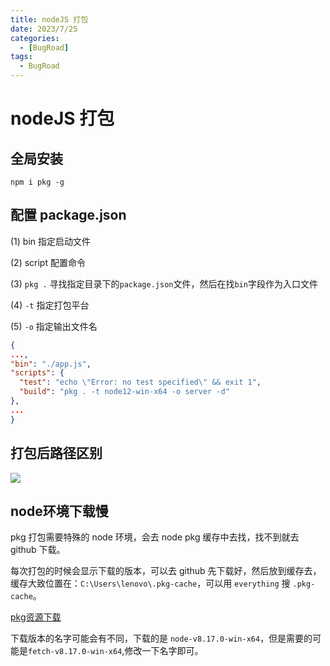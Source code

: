 ```yaml
---
title: nodeJS 打包
date: 2023/7/25
categories:
  - [BugRoad]
tags: 
  - BugRoad
---
```


# nodeJS 打包

## 全局安装

`npm i pkg -g`

## 配置 package.json

(1) bin 指定启动文件

(2) script 配置命令

(3) `pkg .` 寻找指定目录下的`package.json`文件，然后在找`bin`字段作为入口文件

(4) `-t` 指定打包平台

(5) `-o` 指定输出文件名

```json
{
...,
"bin": "./app.js",
"scripts": {
  "test": "echo \"Error: no test specified\" && exit 1",
  "build": "pkg . -t node12-win-x64 -o server -d"
},
...
}
```

## 打包后路径区别

![](https://s2.loli.net/2023/04/01/odRy1kBJiPm4zGZ.png)

## node环境下载慢

pkg 打包需要特殊的 node 环境，会去 node pkg 缓存中去找，找不到就去 github 下载。

每次打包的时候会显示下载的版本，可以去 github 先下载好，然后放到缓存去，缓存大致位置在：`C:\Users\lenovo\.pkg-cache`，可以用 `everything` 搜 `.pkg-cache`。

[pkg资源下载](https://github.com/vercel/pkg-fetch/releases)

下载版本的名字可能会有不同，下载的是 `node-v8.17.0-win-x64`，但是需要的可能是`fetch-v8.17.0-win-x64`,修改一下名字即可。